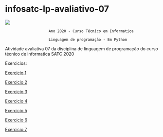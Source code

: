 # infosatc-lp-avaliativo-07
![](https://www1.satc.edu.br/portais/acesso/public/assets/img/logoSatc.png)

                        Ano 2020 - Curso Técnico em Informatica 

                        Linguagem de programação - Em Python 

Atividade avaliativa 07 da disciplina de linguagem de programação do curso técnico de informatica SATC 2020

Exercicios: 

[Exercicio 1](https://github.com/arturfabriciohahaedgy/infosatc-lp-avaliativo-07/blob/main/exercicio01.py)

[Exercicio 2](https://github.com/arturfabriciohahaedgy/infosatc-lp-avaliativo-07/blob/main/exercicio02.py)

[Exercicio 3](https://github.com/arturfabriciohahaedgy/infosatc-lp-avaliativo-07/blob/main/exercicio03.py)

[Exercicio 4](https://github.com/arturfabriciohahaedgy/infosatc-lp-avaliativo-07/blob/main/exercicio04.py)

[Exercicio 5](https://github.com/arturfabriciohahaedgy/infosatc-lp-avaliativo-07/blob/main/exercicio05.py)

[Exercicio 6](https://github.com/arturfabriciohahaedgy/infosatc-lp-avaliativo-07/blob/main/exercicio06.py)

[Exercicio 7](https://github.com/arturfabriciohahaedgy/infosatc-lp-avaliativo-07/blob/main/exercicio07.py)
